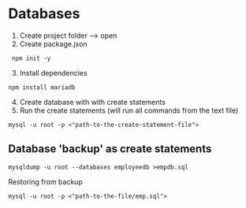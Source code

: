 # Databases

1. Create project folder --> open
2. Create package.json
```shell
 npm init -y
 ```
3. Install dependencies
```shell
npm install mariadb
```
4.   Create database with with create statements
5. Run the create statements (will run all commands from the text file)
```shell
mysql -u root -p <"path-to-the-create-statement-file">
```

## Database 'backup' as create statements
```shell
mysqldump -u root --databases employeedb >empdb.sql
```
Restoring from backup
```shell
mysql -u root -p <"path-to-the-file/emp.sql">
```